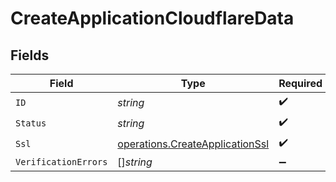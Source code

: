 # CreateApplicationCloudflareData


## Fields

| Field                                                                              | Type                                                                               | Required                                                                           | Description                                                                        |
| ---------------------------------------------------------------------------------- | ---------------------------------------------------------------------------------- | ---------------------------------------------------------------------------------- | ---------------------------------------------------------------------------------- |
| `ID`                                                                               | *string*                                                                           | :heavy_check_mark:                                                                 | N/A                                                                                |
| `Status`                                                                           | *string*                                                                           | :heavy_check_mark:                                                                 | N/A                                                                                |
| `Ssl`                                                                              | [operations.CreateApplicationSsl](../../models/operations/createapplicationssl.md) | :heavy_check_mark:                                                                 | N/A                                                                                |
| `VerificationErrors`                                                               | []*string*                                                                         | :heavy_minus_sign:                                                                 | N/A                                                                                |